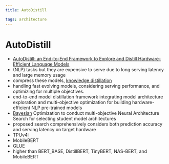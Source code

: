 ```yaml
---
title: AutoDistill

tags: architecture 
---
```


# AutoDistill
- [AutoDistill: an End-to-End Framework to Explore and Distill Hardware-Efficient Language Models](https://arxiv.org/abs/2201.08539)
- (NLP) tasks but they are expensive to serve due to long serving latency and large memory usage
- compress these models, [knowledge distillation](Knowledge%20Distillation.md)
- handling fast evolving models, considering serving performance, and optimizing for multiple objectives.
- end-to-end model distillation framework integrating model architecture exploration and multi-objective optimization for building hardware-efficient NLP pre-trained models
- [Bayesian](Bayesian.md) Optimization to conduct multi-objective Neural Architecture Search for selecting student model architectures
- proposed search comprehensively considers both prediction accuracy and serving latency on target hardware
- TPUv4i
- MobileBERT
- GLUE
- higher than BERT_BASE, DistillBERT, TinyBERT, NAS-BERT, and MobileBERT












